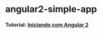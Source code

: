# angular2-simple-app

### Tutorial: [Iniciando com Angular 2](http://clubedosgeeks.com.br/programacao/angularjs/iniciando-com-angular-2)
